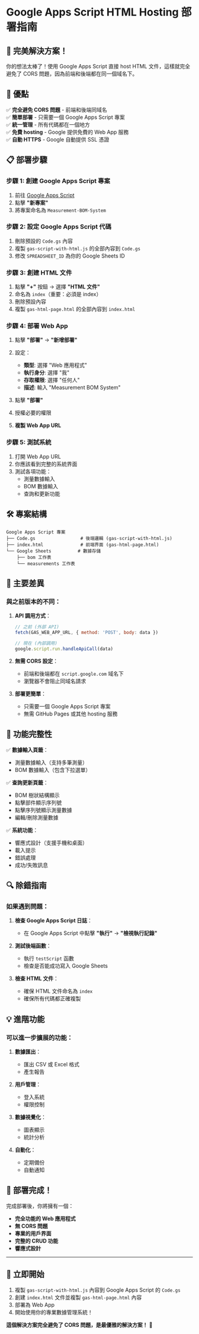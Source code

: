 # Google Apps Script HTML Hosting 部署指南

## 🎉 完美解決方案！

你的想法太棒了！使用 Google Apps Script 直接 host HTML 文件，這樣就完全避免了 CORS 問題，因為前端和後端都在同一個域名下。

## 🚀 優點

✅ **完全避免 CORS 問題** - 前端和後端同域名  
✅ **簡單部署** - 只需要一個 Google Apps Script 專案  
✅ **統一管理** - 所有代碼都在一個地方  
✅ **免費 hosting** - Google 提供免費的 Web App 服務  
✅ **自動 HTTPS** - Google 自動提供 SSL 憑證  

## 📋 部署步驟

### 步驟 1: 創建 Google Apps Script 專案

1. 前往 [Google Apps Script](https://script.google.com/)
2. 點擊 **"新專案"**
3. 將專案命名為 `Measurement-BOM-System`

### 步驟 2: 設定 Google Apps Script 代碼

1. 刪除預設的 `Code.gs` 內容
2. 複製 `gas-script-with-html.js` 的全部內容到 `Code.gs`
3. 修改 `SPREADSHEET_ID` 為你的 Google Sheets ID

### 步驟 3: 創建 HTML 文件

1. 點擊 **"+"** 按鈕 → 選擇 **"HTML 文件"**
2. 命名為 `index`（重要：必須是 index）
3. 刪除預設內容
4. 複製 `gas-html-page.html` 的全部內容到 `index.html`

### 步驟 4: 部署 Web App

1. 點擊 **"部署"** → **"新增部署"**
2. 設定：
   - **類型**: 選擇 "Web 應用程式"
   - **執行身分**: 選擇 "我"
   - **存取權限**: 選擇 "任何人"
   - **描述**: 輸入 "Measurement BOM System"

3. 點擊 **"部署"**
4. 授權必要的權限
5. **複製 Web App URL**

### 步驟 5: 測試系統

1. 打開 Web App URL
2. 你應該看到完整的系統界面
3. 測試各項功能：
   - 測量數據輸入
   - BOM 數據輸入
   - 查詢和更新功能

## 🛠️ 專案結構

```
Google Apps Script 專案
├── Code.gs                 # 後端邏輯 (gas-script-with-html.js)
├── index.html              # 前端界面 (gas-html-page.html)
└── Google Sheets          # 數據存儲
    ├── bom 工作表
    └── measurements 工作表
```

## 🔧 主要差異

### 與之前版本的不同：

1. **API 調用方式**：
   ```javascript
   // 之前 (外部 API)
   fetch(GAS_WEB_APP_URL, { method: 'POST', body: data })
   
   // 現在 (內部調用)
   google.script.run.handleApiCall(data)
   ```

2. **無需 CORS 設定**：
   - 前端和後端都在 `script.google.com` 域名下
   - 瀏覽器不會阻止同域名請求

3. **部署更簡單**：
   - 只需要一個 Google Apps Script 專案
   - 無需 GitHub Pages 或其他 hosting 服務

## 🎯 功能完整性

✅ **數據輸入頁籤**：
- 測量數據輸入（支持多筆測量）
- BOM 數據輸入（包含下拉選單）

✅ **查詢更新頁籤**：
- BOM 樹狀結構顯示
- 點擊部件顯示序列號
- 點擊序列號顯示測量數據
- 編輯/刪除測量數據

✅ **系統功能**：
- 響應式設計（支援手機和桌面）
- 載入提示
- 錯誤處理
- 成功/失敗訊息

## 🔍 除錯指南

### 如果遇到問題：

1. **檢查 Google Apps Script 日誌**：
   - 在 Google Apps Script 中點擊 **"執行"** → **"檢視執行記錄"**

2. **測試後端函數**：
   - 執行 `testScript` 函數
   - 檢查是否能成功寫入 Google Sheets

3. **檢查 HTML 文件**：
   - 確保 HTML 文件命名為 `index`
   - 確保所有代碼都正確複製

## 💡 進階功能

### 可以進一步擴展的功能：

1. **數據匯出**：
   - 匯出 CSV 或 Excel 格式
   - 產生報告

2. **用戶管理**：
   - 登入系統
   - 權限控制

3. **數據視覺化**：
   - 圖表顯示
   - 統計分析

4. **自動化**：
   - 定期備份
   - 自動通知

## 🎉 部署完成！

完成部署後，你將擁有一個：

- **完全功能的 Web 應用程式**
- **無 CORS 問題**
- **專業的用戶界面**
- **完整的 CRUD 功能**
- **響應式設計**

---

## 🚀 立即開始

1. 複製 `gas-script-with-html.js` 內容到 Google Apps Script 的 `Code.gs`
2. 創建 `index.html` 文件並複製 `gas-html-page.html` 內容
3. 部署為 Web App
4. 開始使用你的專業數據管理系統！

**這個解決方案完全避免了 CORS 問題，是最優雅的解決方案！** 🎯 